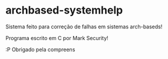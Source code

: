 # archbased-systemhelp

Sistema feito para correção de falhas em sistemas arch-baseds!

Programa escrito em C por Mark Security!

:P Obrigado pela compreens
